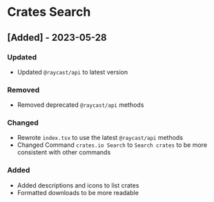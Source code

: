 # Crates Search

## [Added] - 2023-05-28

### Updated

- Updated `@raycast/api` to latest version

### Removed

- Removed deprecated `@raycast/api` methods

### Changed

- Rewrote `index.tsx` to use the latest `@raycast/api` methods
- Changed Command `crates.io Search` to `Search crates` to be more consistent with other commands

### Added

- Added descriptions and icons to list crates
- Formatted downloads to be more readable
